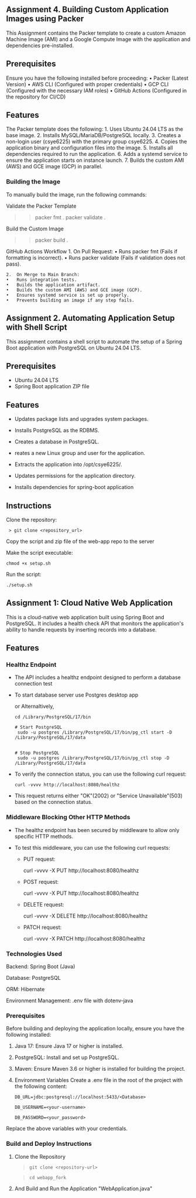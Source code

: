 ## Assignment 4. Building Custom Application Images using Packer

This Assignment contains the Packer template to create a custom Amazon Machine Image (AMI) and a Google Compute Image with the application and dependencies pre-installed.

## Prerequisites

Ensure you have the following installed before proceeding:
	•	Packer (Latest Version)
	•	AWS CLI (Configured with proper credentials)
	•	GCP CLI (Configured with the necessary IAM roles)
	•	GitHub Actions (Configured in the repository for CI/CD)

## Features

The Packer template does the following:
	1.	Uses Ubuntu 24.04 LTS as the base image.
	2.	Installs MySQL/MariaDB/PostgreSQL locally.
	3.	Creates a non-login user (csye6225) with the primary group csye6225.
	4.	Copies the application binary and configuration files into the image.
	5.	Installs all dependencies required to run the application.
	6.	Adds a systemd service to ensure the application starts on instance launch.
	7.	Builds the custom AMI (AWS) and GCE image (GCP) in parallel.


### Building the Image

To manually build the image, run the following commands:

Validate the Packer Template
>> packer fmt .
>> packer validate .

Build the Custom Image
>> packer build .

GitHub Actions Workflow
	1.	On Pull Request:
	•	Runs packer fmt (Fails if formatting is incorrect).
	•	Runs packer validate (Fails if validation does not pass).

	2.	On Merge to Main Branch:
	•	Runs integration tests.
	•	Builds the application artifact.
	•	Builds the custom AMI (AWS) and GCE image (GCP).
	•	Ensures systemd service is set up properly.
	•	Prevents building an image if any step fails.

## Assignment 2. Automating Application Setup with Shell Script


This assignment contains a shell script to automate the setup of a Spring Boot application with PostgreSQL on Ubuntu 24.04 LTS.

## Prerequisites

- Ubuntu 24.04 LTS
- Spring Boot application ZIP file

## Features

- Updates package lists and upgrades system packages.

- Installs PostgreSQL as the RDBMS.

- Creates a database in PostgreSQL.

- reates a new Linux group and user for the application.

- Extracts the application into /opt/csye6225/.

- Updates permissions for the application directory.

- Installs dependencies for spring-boot application
  

## Instructions


Clone the repository:

     > git clone <repository_url>

Copy the script and zip file of the web-app repo to the server 

Make the script executable:

    chmod +x setup.sh

Run the script:

    ./setup.sh






## Assignment 1: Cloud Native Web Application

This is a cloud-native web application built using Spring Boot and PostgreSQL. It includes a health check API that monitors the application's ability to handle requests by inserting records into a database.


## Features

### Healthz Endpoint

- The API includes a healthz endpoint designed to perform a database connection test
  
- To start database server use Postgres desktop app
  
  or Alternaltively, 
  
      cd /Library/PostgreSQL/17/bin

      # Start PostgreSQL
       sudo -u postgres /Library/PostgreSQL/17/bin/pg_ctl start -D /Library/PostgreSQL/17/data

 
      # Stop PostgreSQL
       sudo -u postgres /Library/PostgreSQL/17/bin/pg_ctl stop -D /Library/PostgreSQL/17/data
 

- To verify the connection status, you can use the following curl request:

      curl -vvvv http://localhost:8080/healthz
- This request returns either "OK"(2002) or "Service Unavailable"(503) based on the connection status.


### Middleware Blocking Other HTTP Methods

- The healthz endpoint has been secured by middleware to allow only specific HTTP methods.

- To test this middleware, you can use the following curl requests:
   - PUT request:
      
      curl -vvvv -X PUT http://localhost:8080/healthz
   
   - POST request:
     
     curl -vvvv -X PUT http://localhost:8080/healthz
   
   - DELETE request:
   
      curl -vvvv -X DELETE http://localhost:8080/healthz
   
   - PATCH request:
      
      curl -vvvv -X PATCH http://localhost:8080/healthz


### Technologies Used

Backend: Spring Boot (Java)

Database: PostgreSQL

ORM: Hibernate

Environment Management: .env file with dotenv-java

### Prerequisites
Before building and deploying the application locally, ensure you have the following installed:

1. Java 17: Ensure Java 17 or higher is installed.

2. PostgreSQL: Install and set up PostgreSQL.

3. Maven: Ensure Maven 3.6 or higher is installed for building the project.

4. Environment Variables
   Create a .env file in the root of the project with the following content:

   `DB_URL=jdbc:postgresql://localhost:5433/<Database>`

   `DB_USERNAME=<your-username>`

   `DB_PASSWORD=<your_password>`

Replace the above variables with your credentials. 

### Build and Deploy Instructions

1. Clone the Repository

   >`git clone <repository-url>`
   
   >`cd webapp_fork`


2. And Build and Run the Application "WebApplication.java"





